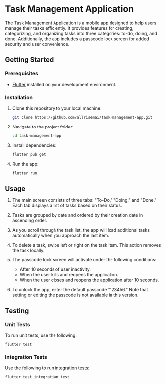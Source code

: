 # Task Management Application

The Task Management Application is a mobile app designed to help users manage their tasks efficiently. It provides features for creating, categorizing, and organizing tasks into three categories: to-do, doing, and done. Additionally, the app includes a passcode lock screen for added security and user convenience.

## Getting Started

### Prerequisites

- [Flutter](https://flutter.dev/) installed on your development environment.

### Installation

1. Clone this repository to your local machine:

   ```bash
   git clone https://github.com/allrisemai/task-management-app.git
   ```

2. Navigate to the project folder:

   ```bash
   cd task-management-app
   ```

3. Install dependencies:

   ```bash
   flutter pub get
   ```

4. Run the app:

   ```bash
   flutter run
   ```

## Usage

1. The main screen consists of three tabs: "To-Do," "Doing," and "Done." Each tab displays a list of tasks based on their status.

2. Tasks are grouped by date and ordered by their creation date in ascending order.

3. As you scroll through the task list, the app will load additional tasks automatically when you approach the last item.

4. To delete a task, swipe left or right on the task item. This action removes the task locally.

5. The passcode lock screen will activate under the following conditions:

   - After 10 seconds of user inactivity.
   - When the user kills and reopens the application.
   - When the user closes and reopens the application after 10 seconds.

6. To unlock the app, enter the default passcode "123456." Note that setting or editing the passcode is not available in this version.

## Testing

### Unit Tests

To run unit tests, use the following:

    flutter test

### Integration Tests

Use the following to run integration tests:

    flutter test integration_test
